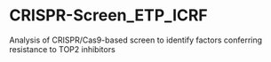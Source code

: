 # CRISPR-Screen_ETP_ICRF
Analysis of CRISPR/Cas9-based screen to identify factors conferring resistance to TOP2 inhibitors
